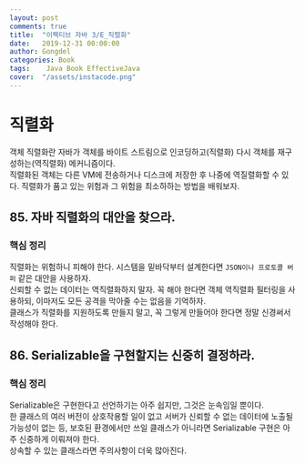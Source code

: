 ```yaml
---
layout: post
comments: true
title:  "이펙티브 자바 3/E_직렬화"
date:   2019-12-31 00:00:00
author: Gongdel
categories: Book
tags:	 Java Book EffectiveJava
cover:  "/assets/instacode.png"
---
```

# 직렬화 
객체 직렬화란 자바가 객체를 바이트 스트림으로 인코딩하고(직렬화) 다시 객체를 재구성하는(역직렬화) 메커니즘이다.  
직렬화된 객체는 다른 VM에 전송하거나 디스크에 저장한 후 나중에 역질렬화할 수 있다. 직렬화가 품고 있는 위험과 그 위험을 최소하하는 방법을 배워보자.  
## 85. 자바 직렬화의 대안을 찾으라.  
### 핵심 정리
직렬화는 위험하니 피해야 한다. 시스템을 밑바닥부터 설계한다면 `JSON이나 프로토콜 버퍼` 같은 대안을 사용하자.  
신뢰할 수 없는 데이터는 역직렬화하지 말자. 꼭 해야 한다면 객체 역직렬화 필터링을 사용하되, 이마저도 모든 공격을 막아줄 수는 없음을 기억하자.  
클래스가 직렬화를 지원하도록 만들지 말고, 꼭 그렇게 만들어야 한다면 정말 신경써서 작성해야 한다.

## 86. Serializable을 구현할지는 신중히 결정하라.
### 핵심 정리
Serializable은 구현한다고 선언하기는 아주 쉽지만, 그것은 눈속임일 뿐이다.  
한 클래스의 여러 버전이 상호작용할 일이 없고 서버가 신뢰할 수 없는 데이터에 노출될 가능성이 없는 등, 보호된 환경에서만 쓰일 클래스가 아니라면 Serializable 구현은 아주 신중하게 이뤄져야 한다.  
상속할 수 있는 클래스라면 주의사항이 더욱 많아진다.
